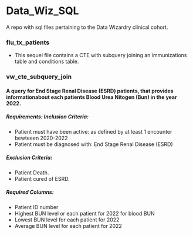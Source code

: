 # Data_Wiz_SQL
A repo with sql files pertaining to the Data Wizardry clinical cohort. 

<h3>flu_tx_patients</h3>
  <ul>
    <li>This sequel file contains a CTE with subquery joining an immunizations table and conditions table.</li>
  </ul>

<h3>vw_cte_subquery_join</h3>
  <h4>A query for End Stage Renal Disease (ESRD) patients, that provides informationabout each patients Blood Urea Nitogen (Bun) in the year 2022.</h4>
  <h5>Requirements: Inclusion Criteria:</h5>
  <ul>
    <li>Patient must have been active: as defined by at least 1 encounter bewteeen 2020-2022</li>
    <li>Patient must be diagnosed with: End Stage Renal Disease (ESRD)</li>
  </ul>
  <h5>Exclusion Criteria:</h5>
  <ul>
    <li>Patient Death.</li>
    <li>Patient cured of ESRD.</li>
  </ul>

  <h5>Required Columns:</h5>
  <ul>
    <li>Patient ID number</li>
    <li>Highest BUN level or each patient for 2022 for blood BUN</li>
    <li>Lowest BUN level for each patient for 2022</li>
    <li>Average BUN level for each patient for 2022</li>
  </ul>
